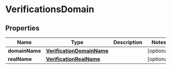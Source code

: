 

# VerificationsDomain


## Properties

| Name | Type | Description | Notes |
|------------ | ------------- | ------------- | -------------|
|**domainName** | [**VerificationDomainName**](VerificationDomainName.md) |  |  [optional] |
|**realName** | [**VerificationRealName**](VerificationRealName.md) |  |  [optional] |



